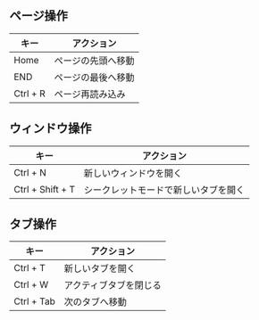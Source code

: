 ## ページ操作

| キー | アクション |
| ---- | ---- |
| Home | ページの先頭へ移動 |
| END | ページの最後へ移動 |
| Ctrl + R | ページ再読み込み |

## ウィンドウ操作

| キー | アクション |
| ---- | ---- |
| Ctrl + N | 新しいウィンドウを開く |
| Ctrl + Shift + T | シークレットモードで新しいタブを開く |

## タブ操作

| キー | アクション |
| ---- | ---- |
| Ctrl + T | 新しいタブを開く |
| Ctrl + W | アクティブタブを閉じる |
| Ctrl + Tab | 次のタブへ移動 |
